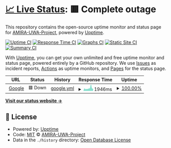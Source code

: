 # [📈 Live Status](https://AMIRA-UWA-Project.github.io/upptime): <!--live status--> **🟥 Complete outage**

This repository contains the open-source uptime monitor and status page for [AMIRA-UWA-Project](https://AMIRA-UWA-Project.github.io/upptime), powered by [Upptime](https://github.com/upptime/upptime).

[![Uptime CI](https://github.com/AMIRA-UWA-Project/upptime/workflows/Uptime%20CI/badge.svg)](https://github.com/AMIRA-UWA-Project/upptime/actions?query=workflow%3A%22Uptime+CI%22)
[![Response Time CI](https://github.com/AMIRA-UWA-Project/upptime/workflows/Response%20Time%20CI/badge.svg)](https://github.com/AMIRA-UWA-Project/upptime/actions?query=workflow%3A%22Response+Time+CI%22)
[![Graphs CI](https://github.com/AMIRA-UWA-Project/upptime/workflows/Graphs%20CI/badge.svg)](https://github.com/AMIRA-UWA-Project/upptime/actions?query=workflow%3A%22Graphs+CI%22)
[![Static Site CI](https://github.com/AMIRA-UWA-Project/upptime/workflows/Static%20Site%20CI/badge.svg)](https://github.com/AMIRA-UWA-Project/upptime/actions?query=workflow%3A%22Static+Site+CI%22)
[![Summary CI](https://github.com/AMIRA-UWA-Project/upptime/workflows/Summary%20CI/badge.svg)](https://github.com/AMIRA-UWA-Project/upptime/actions?query=workflow%3A%22Summary+CI%22)

With [Upptime](https://upptime.js.org), you can get your own unlimited and free uptime monitor and status page, powered entirely by a GitHub repository. We use [Issues](https://github.com/AMIRA-UWA-Project/upptime/issues) as incident reports, [Actions](https://github.com/AMIRA-UWA-Project/upptime/actions) as uptime monitors, and [Pages](https://AMIRA-UWA-Project.github.io/upptime) for the status page.

<!--start: status pages-->
<!-- This summary is generated by Upptime (https://github.com/upptime/upptime) -->
<!-- Do not edit this manually, your changes will be overwritten -->
<!-- prettier-ignore -->
| URL | Status | History | Response Time | Uptime |
| --- | ------ | ------- | ------------- | ------ |
| <img alt="" src="https://favicons.githubusercontent.com/tailingsmonitoring.systemhealthlab.com" height="13"> [Google](https://tailingsmonitoring.systemhealthlab.com/) | 🟥 Down | [google.yml](https://github.com/AMIRA-UWA-Project/upptime/commits/HEAD/history/google.yml) | <details><summary><img alt="Response time graph" src="./graphs/google/response-time-week.png" height="20"> 1946ms</summary><br><a href="https://AMIRA-UWA-Project.github.io/upptime/history/google"><img alt="Response time 1735" src="https://img.shields.io/endpoint?url=https%3A%2F%2Fraw.githubusercontent.com%2FAMIRA-UWA-Project%2Fupptime%2FHEAD%2Fapi%2Fgoogle%2Fresponse-time.json"></a><br><a href="https://AMIRA-UWA-Project.github.io/upptime/history/google"><img alt="24-hour response time 2396" src="https://img.shields.io/endpoint?url=https%3A%2F%2Fraw.githubusercontent.com%2FAMIRA-UWA-Project%2Fupptime%2FHEAD%2Fapi%2Fgoogle%2Fresponse-time-day.json"></a><br><a href="https://AMIRA-UWA-Project.github.io/upptime/history/google"><img alt="7-day response time 1946" src="https://img.shields.io/endpoint?url=https%3A%2F%2Fraw.githubusercontent.com%2FAMIRA-UWA-Project%2Fupptime%2FHEAD%2Fapi%2Fgoogle%2Fresponse-time-week.json"></a><br><a href="https://AMIRA-UWA-Project.github.io/upptime/history/google"><img alt="30-day response time 2009" src="https://img.shields.io/endpoint?url=https%3A%2F%2Fraw.githubusercontent.com%2FAMIRA-UWA-Project%2Fupptime%2FHEAD%2Fapi%2Fgoogle%2Fresponse-time-month.json"></a><br><a href="https://AMIRA-UWA-Project.github.io/upptime/history/google"><img alt="1-year response time 1735" src="https://img.shields.io/endpoint?url=https%3A%2F%2Fraw.githubusercontent.com%2FAMIRA-UWA-Project%2Fupptime%2FHEAD%2Fapi%2Fgoogle%2Fresponse-time-year.json"></a></details> | <details><summary><a href="https://AMIRA-UWA-Project.github.io/upptime/history/google">100.00%</a></summary><a href="https://AMIRA-UWA-Project.github.io/upptime/history/google"><img alt="All-time uptime 99.91%" src="https://img.shields.io/endpoint?url=https%3A%2F%2Fraw.githubusercontent.com%2FAMIRA-UWA-Project%2Fupptime%2FHEAD%2Fapi%2Fgoogle%2Fuptime.json"></a><br><a href="https://AMIRA-UWA-Project.github.io/upptime/history/google"><img alt="24-hour uptime 100.00%" src="https://img.shields.io/endpoint?url=https%3A%2F%2Fraw.githubusercontent.com%2FAMIRA-UWA-Project%2Fupptime%2FHEAD%2Fapi%2Fgoogle%2Fuptime-day.json"></a><br><a href="https://AMIRA-UWA-Project.github.io/upptime/history/google"><img alt="7-day uptime 100.00%" src="https://img.shields.io/endpoint?url=https%3A%2F%2Fraw.githubusercontent.com%2FAMIRA-UWA-Project%2Fupptime%2FHEAD%2Fapi%2Fgoogle%2Fuptime-week.json"></a><br><a href="https://AMIRA-UWA-Project.github.io/upptime/history/google"><img alt="30-day uptime 99.89%" src="https://img.shields.io/endpoint?url=https%3A%2F%2Fraw.githubusercontent.com%2FAMIRA-UWA-Project%2Fupptime%2FHEAD%2Fapi%2Fgoogle%2Fuptime-month.json"></a><br><a href="https://AMIRA-UWA-Project.github.io/upptime/history/google"><img alt="1-year uptime 99.88%" src="https://img.shields.io/endpoint?url=https%3A%2F%2Fraw.githubusercontent.com%2FAMIRA-UWA-Project%2Fupptime%2FHEAD%2Fapi%2Fgoogle%2Fuptime-year.json"></a></details>

<!--end: status pages-->

[**Visit our status website →**](https://AMIRA-UWA-Project.github.io/upptime)

## 📄 License

- Powered by: [Upptime](https://github.com/upptime/upptime)
- Code: [MIT](./LICENSE) © [AMIRA-UWA-Project](https://AMIRA-UWA-Project.github.io/upptime)
- Data in the `./history` directory: [Open Database License](https://opendatacommons.org/licenses/odbl/1-0/)
